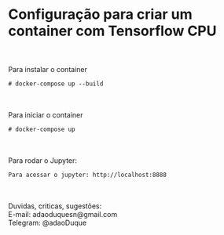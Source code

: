 # Configuração para criar um container com Tensorflow CPU

<br /><br />
Para instalar o container
```shellscript
# docker-compose up --build
```

<br /><br />
Para iniciar o container
```shellscript
# docker-compose up
```

<br /><br />
Para rodar o Jupyter:
```shellscript
Para acessar o jupyter: http://localhost:8888
```

<br />
<br />
Duvidas, criticas, sugestões:<br>
E-mail: adaoduquesn@gmail.com<br>
Telegram: @adaoDuque <br>

